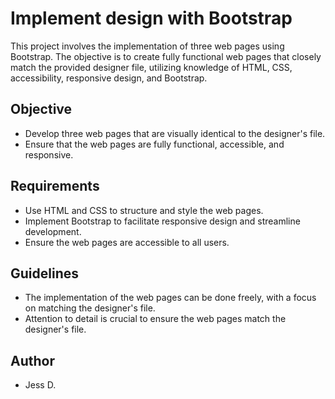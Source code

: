 

# Implement design with Bootstrap

This project involves the implementation of three web pages using Bootstrap. The objective is to create fully functional web pages that closely match the provided designer file, utilizing knowledge of HTML, CSS, accessibility, responsive design, and Bootstrap.

## Objective

- Develop three web pages that are visually identical to the designer's file.
- Ensure that the web pages are fully functional, accessible, and responsive.

## Requirements

- Use HTML and CSS to structure and style the web pages.
- Implement Bootstrap to facilitate responsive design and streamline development.
- Ensure the web pages are accessible to all users.

## Guidelines

- The implementation of the web pages can be done freely, with a focus on matching the designer's file.
- Attention to detail is crucial to ensure the web pages match the designer's file.


## Author

- Jess D.